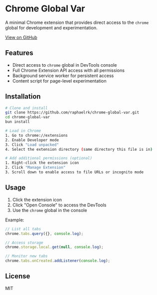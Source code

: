 # Chrome Global Var

A minimal Chrome extension that provides direct access to the `chrome` global for development and experimentation.

[View on GitHub](https://github.com/raphaelrk/chrome-global-var)

## Features

- Direct access to `chrome` global in DevTools console
- Full Chrome Extension API access with all permissions
- Background service worker for persistent access
- Content script for page-level experimentation

## Installation

```bash
# Clone and install
git clone https://github.com/raphaelrk/chrome-global-var.git
cd chrome-global-var
bun install

# Load in Chrome
1. Go to chrome://extensions
2. Enable Developer mode
3. Click "Load unpacked"
4. Select the extension directory (same directory this file is in)

# Add additional permissions (optional)
1. Right-click the extension icon
2. Click "Manage Extension"
3. Scroll down to enable access to file URLs or incognito mode
```

## Usage

1. Click the extension icon
2. Click "Open Console" to access the DevTools
3. Use the `chrome` global in the console

Example:
```javascript
// List all tabs
chrome.tabs.query({}, console.log);

// Access storage
chrome.storage.local.get(null, console.log);

// Monitor new tabs
chrome.tabs.onCreated.addListener(console.log);
```


## License

MIT
